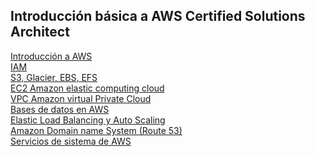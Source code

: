 ## Introducción básica a AWS Certified Solutions Architect

[Introducción a AWS]()  
[IAM]()  
[S3, Glacier, EBS, EFS]()  
[EC2 Amazon elastic computing cloud]()  
[VPC Amazon virtual Private Cloud]()  
[Bases de datos en AWS]()  
[Elastic Load Balancing y Auto Scaling]()  
[Amazon Domain name System (Route 53)]()  
[Servicios de sistema de AWS]()  
  

